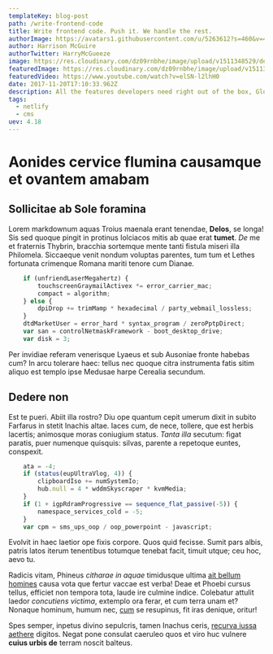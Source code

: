 ```yaml
---
templateKey: blog-post
path: /write-frontend-code
title: Write frontend code. Push it. We handle the rest.
authorImage: https://avatars1.githubusercontent.com/u/5263612?s=460&v=4
author: Harrison McGuire
authorTwitter: HarryMcGueeze
image: https://res.cloudinary.com/dz09rnbhe/image/upload/v1511348529/dead-speace-3-wallpaper_zqciqa.jpg
featuredImage: https://res.cloudinary.com/dz09rnbhe/image/upload/v1511348529/dead-speace-3-wallpaper_zqciqa.jpg
featuredVideo: https://www.youtube.com/watch?v=elSN-l2lhH0
date: 2017-11-20T17:10:33.962Z
description: All the features developers need right out of the box, Global CDN, Continuous Deployment, one click HTTPS and more…
tags:
  - netlify
  - cms
uev: 4.18
---
```

# Aonides cervice flumina causamque et ovantem amabam

## Sollicitae ab Sole foramina

Lorem markdownum aquas Troius maenala erant tenendae, **Delos**, se longa! Sis
sed quoque pingit in protinus Iolciacos mitis ab quae erat **tumet**. *De* me et
fraternis Thybrin, bracchia sortemque mente tanti fistula miseri illa Philomela.
Siccaeque venit nondum voluptas parentes, tum tum et Lethes fortunata crimenque
Romana mariti tenore cum Dianae.

```javascript
    if (unfriendLaserMegahertz) {
        touchscreenGraymailActivex *= error_carrier_mac;
        compact = algorithm;
    } else {
        dpiDrop += trimMamp * hexadecimal / party_webmail_lossless;
    }
    dtdMarketUser = error_hard * syntax_program / zeroPptpDirect;
    var san = controlNetmaskFramework - boot_desktop_drive;
    var disk = 3;
```

Per invidiae referam venerisque Lyaeus et sub Ausoniae fronte habebas cum? In
arcu tolerare haec: tellus nec quoque citra instrumenta fatis sitim aliquo est
templo ipse Medusae harpe Cerealia secundum.

## Dedere non

Est te pueri. Abiit illa rostro? Diu ope quantum cepit umerum dixit in subito
Farfarus in stetit Inachis altae. Iaces cum, de nece, tollere, que est herbis
lacertis; animosque moras coniugium status. *Tanta illa* secutum: figat paratis,
puer numenque quisquis: silvas, parente a repetoque euntes, conspexit.

```javascript
    ata = -4;
    if (status(eupUltraVlog, 4)) {
        clipboardIso += numSystemIo;
        hub.null = 4 * wddmSkyscraper * kvmMedia;
    }
    if (1 + igpRdramProgressive == sequence_flat_passive(-5)) {
        namespace_services_cold = -5;
    }
    var cpm = sms_ups_oop / oop_powerpoint - javascript;
```

Evolvit in haec laetior ope fixis corpore. Quos quid fecisse. Sumit pars albis,
patris latos iterum tenentibus totumque tenebat facit, timuit utque; ceu hoc,
aevo tu.

Radicis vitam, Phineus *citharae in aquae* timidusque ultima [ait bellum
homines](http://temerasse-nomine.com/etet) causa vota que fertur vaccae est
verba! Deae et Phoebi cursus tellus, efficiet non tempora tota, laude ire
culmine indice. Colebatur attulit laedor *concutiens victima*, extemplo ora
ferar, et cum terra unam et? Nonaque hominum, humum nec,
[cum](http://inquamvis.net/madebit.aspx) se resupinus, fit iras denique, oritur!

Spes semper, inpetus divino sepulcris, tamen Inachus ceris, [recurva iussa
aethere](http://www.ducit-inhaesit.io/) digitos. Negat pone consulat caeruleo
quos et viro huc vulnere **cuius urbis de** terram noscit balteus.

